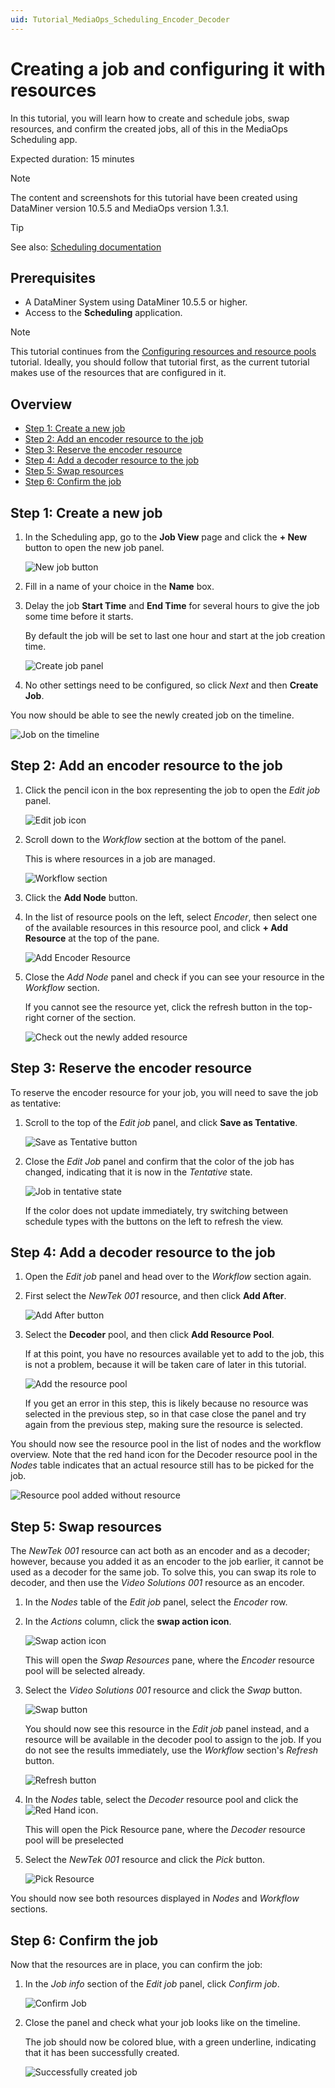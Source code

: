 ```yaml
---
uid: Tutorial_MediaOps_Scheduling_Encoder_Decoder
---
```


# Creating a job and configuring it with resources

In this tutorial, you will learn how to create and schedule jobs, swap resources, and confirm the created jobs, all of this in the MediaOps Scheduling app.

Expected duration: 15 minutes

> [!NOTE]
> The content and screenshots for this tutorial have been created using DataMiner version 10.5.5 and MediaOps version 1.3.1.

> [!TIP]
> See also: [Scheduling documentation](xref:MO_Scheduling)

## Prerequisites

- A DataMiner System using DataMiner 10.5.5 or higher.
- Access to the **Scheduling** application.

> [!NOTE]
> This tutorial continues from the [Configuring resources and resource pools](xref:Tutorial_MediaOps_Resource_Studio_Intro) tutorial. Ideally, you should follow that tutorial first, as the current tutorial makes use of the resources that are configured in it.

## Overview

- [Step 1: Create a new job](#step-1-create-a-new-job)
- [Step 2: Add an encoder resource to the job](#step-2-add-an-encoder-resource-to-the-job)
- [Step 3: Reserve the encoder resource](#step-3-reserve-the-encoder-resource)
- [Step 4: Add a decoder resource to the job](#step-4-add-a-decoder-resource-to-the-job)
- [Step 5: Swap resources](#step-5-swap-resources)
- [Step 6: Confirm the job](#step-6-confirm-the-job)

## Step 1: Create a new job

1. In the Scheduling app, go to the **Job View** page and click the **+ New** button to open the new job panel.

   ![New job button](~/solutions/images/Scheduling_New_Job_Button_Placement.png)

1. Fill in a name of your choice in the **Name** box.

1. Delay the job **Start Time** and **End Time** for several hours to give the job some time before it starts.

   By default the job will be set to last one hour and start at the job creation time.

   ![Create job panel](~/solutions/images/Scheduling_Create_Job_Panel.png)

1. No other settings need to be configured, so click *Next* and then **Create Job**.

You now should be able to see the newly created job on the timeline.

![Job on the timeline](~/solutions/images/Scheduling_New_Job_Created.png)

## Step 2: Add an encoder resource to the job

1. Click the pencil icon in the box representing the job to open the *Edit job* panel.

   ![Edit job icon](~/solutions/images/Scheduling_Edit_Job_Icon.png)

1. Scroll down to the *Workflow* section at the bottom of the panel.

   This is where resources in a job are managed.

   ![Workflow section](~/solutions/images/Scheduling_Edit_Job_Workflow.png)

1. Click the **Add Node** button.

1. In the list of resource pools on the left, select *Encoder*, then select one of the available resources in this resource pool, and click **+ Add Resource** at the top of the pane.

   ![Add Encoder Resource](~/solutions/images/Scheduling_Edit_Job_Add_Encoder_Resource.png)

1. Close the *Add Node* panel and check if you can see your resource in the *Workflow* section.

   If you cannot see the resource yet, click the refresh button in the top-right corner of the section.

   ![Check out the newly added resource](~/solutions/images/Scheduling_Workflow_Resource_Added.png)

## Step 3: Reserve the encoder resource

To reserve the encoder resource for your job, you will need to save the job as tentative:

1. Scroll to the top of the *Edit job* panel, and click **Save as Tentative**.

   ![Save as Tentative button](~/solutions/images/Scheduling_Edit_Job_Save_As_Tentative.png)

1. Close the *Edit Job* panel and confirm that the color of the job has changed, indicating that it is now in the *Tentative* state.

   ![Job in tentative state](~/solutions/images/Scheduling_Job_in_tentative_state.png)

   If the color does not update immediately, try switching between schedule types with the buttons on the left to refresh the view.

## Step 4: Add a decoder resource to the job

1. Open the *Edit job* panel and head over to the *Workflow* section again.

1. First select the *NewTek 001* resource, and then click **Add After**.

   ![Add After button](~/solutions/images/Scheduling_Create_Job_Add_After.png)

1. Select the **Decoder** pool, and then click **Add Resource Pool**.

   If at this point, you have no resources available yet to add to the job, this is not a problem, because it will be taken care of later in this tutorial.

   ![Add the resource pool](~/solutions/images/Scheduling_Create_Job_Add_Resource_Pool.png)

   If you get an error in this step, this is likely because no resource was selected in the previous step, so in that case close the panel and try again from the previous step, making sure the resource is selected.

You should now see the resource pool in the list of nodes and the workflow overview. Note that the red hand icon for the Decoder resource pool in the *Nodes* table indicates that an actual resource still has to be picked for the job.

![Resource pool added without resource](~/solutions/images/Scheduling_Create_Job_Red_Hand.png)

## Step 5: Swap resources

The *NewTek 001* resource can act both as an encoder and as a decoder; however, because you added it as an encoder to the job earlier, it cannot be used as a decoder for the same job. To solve this, you can swap its role to decoder, and then use the *Video Solutions 001* resource as an encoder.

1. In the *Nodes* table of the *Edit job* panel, select the *Encoder* row.

1. In the *Actions* column, click the **swap action icon**.

   ![Swap action icon](~/solutions/images/Scheduling_Create_Job_Swap_Action.png)

   This will open the *Swap Resources* pane, where the *Encoder* resource pool will be selected already.

1. Select the *Video Solutions 001* resource and click the *Swap* button.

   ![Swap button](~/solutions/images/Scheduling_Create_Job_Swap_Resource.png)

   You should now see this resource in the *Edit job* panel instead, and a resource will be available in the decoder pool to assign to the job. If you do not see the results immediately, use the *Workflow* section's *Refresh* button.

   ![Refresh button](~/solutions/images/Scheduling_Workflow_Refresh.png)

1. In the *Nodes* table, select the *Decoder* resource pool and click the ![Red Hand](~/solutions/images/Red_Hand_icon.png) icon.

   This will open the Pick Resource pane, where the *Decoder* resource pool will be preselected

1. Select the *NewTek 001* resource and click the *Pick* button.

    ![Pick Resource](~/solutions/images/Scheduling_Create_Job_Pick_Resource.png)

You should now see both resources displayed in *Nodes* and *Workflow* sections.

## Step 6: Confirm the job

Now that the resources are in place, you can confirm the job:

1. In the *Job info* section of the *Edit job* panel, click *Confirm job*.

   ![Confirm Job](~/solutions/images/Scheduling_Create_Job_Confirm.png)

1. Close the panel and check what your job looks like on the timeline.

   The job should now be colored blue, with a green underline, indicating that it has been successfully created.

   ![Successfully created job](~/solutions/images/Scheduling_job_successful.png)
